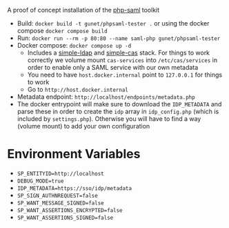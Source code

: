 A proof of concept installation of the [php-saml](https://github.com/SAML-Toolkits/php-saml/) toolkit

* Build: `docker build -t gunet/phpsaml-tester .` or using the docker compose `docker compose build`
* Run: `docker run --rm -p 80:80 --name saml-php gunet/phpsaml-tester`
* Docker compose: `docker compose up -d`
  - Includes a [simple-ldap](https://hub.docker.com/r/gunet/simple-ldap) and [simple-cas](https://hub.docker.com/r/gunet/simple-cas) stack. For things to work correctly we volume mount `cas-services` into `/etc/cas/services` in order to enable only a SAML service with our own metadata
  - You need to have `host.docker.internal` point to `127.0.0.1` for things to work
  - Go to `http://host.docker.internal`
* Metadata endpoint: `http://localhost/endpoints/metadata.php`
* The docker entrypoint will make sure to download the `IDP_METADATA` and parse these in order to create the `idp` array in `idp_config.php` (which is included by `settings.php`). Otherwise you will have to find a way (volume mount) to add your own configuration

# Environment Variables
* `SP_ENTITYID=http://localhost`
* `DEBUG_MODE=true`
* `IDP_METADATA=https://sso/idp/metadata`
* `SP_SIGN_AUTHNREQUEST=false`
* `SP_WANT_MESSAGE_SIGNED=false`
* `SP_WANT_ASSERTIONS_ENCRYPTED=false`
* `SP_WANT_ASSERTIONS_SIGNED=false`